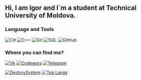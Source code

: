 
## Hi, I am Igor and I`m a student at Technical University of Moldova.

### Language and Tools 
![C#](https://img.shields.io/badge/c%23%20-%23239120.svg?&style=for-the-badge&logo=c-sharp&logoColor=white")
![C++](https://img.shields.io/badge/c++%20-%2300599C.svg?&style=for-the-badge&logo=c%2B%2B&ogoColor=white")
![Git](https://img.shields.io/badge/git%20-%23F05033.svg?&style=for-the-badge&logo=git&logoColor=white)
![SQL](https://img.shields.io/badge/-MySQL-gray?style=for-the-badge&logo=mysql&logoColor=blue)
![GitHub](https://img.shields.io/badge/github%20-%23121011.svg?&style=for-the-badge&logo=github&logoColor=white")

### Where you can find me?
[![Vk](https://img.shields.io/badge/-Vkontakte-090909?style=for-the-badge&logo=Vk&logoColor=4F7DB3)](https://vk.com/evil_soundwave)
[![Codewars](https://img.shields.io/badge/-Codewars-090909?style=for-the-badge&logo=codewars&logoColor=darkred)](https://www.codewars.com/users/System_Destroyer)
[![Telegram](https://img.shields.io/badge/-Telegram-090909?style=for-the-badge&logo=telegram&logoColor=red)](https://t.me/evil_soundwave)

[![DestroySystem](https://github-readme-stats.vercel.app/api?username=destroysystem&theme=tokyonight&show_icons=true)](https://github.com/DestroySystem)
[![Top Langs](https://github-readme-stats.vercel.app/api/top-langs/?username=destroysystem&layout=compact&theme=tokyonight)](https://github.com/DestroySystem)
